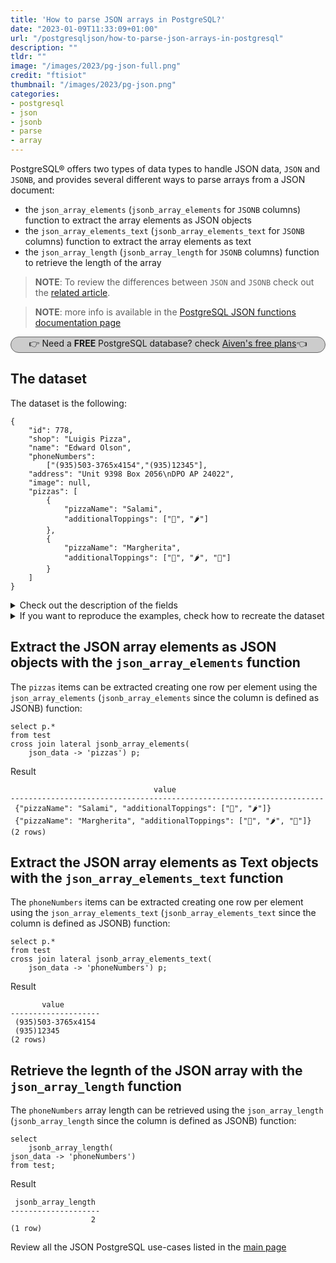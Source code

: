 ```yaml
---
title: 'How to parse JSON arrays in PostgreSQL?'
date: "2023-01-09T11:33:09+01:00"
url: "/postgresqljson/how-to-parse-json-arrays-in-postgresql"
description: ""
tldr: ""
image: "/images/2023/pg-json-full.png"
credit: "ftisiot"
thumbnail: "/images/2023/pg-json.png"
categories:
- postgresql
- json
- jsonb
- parse
- array
---
```


PostgreSQL® offers two types of data types to handle JSON data, `JSON` and `JSONB`, and provides several different ways to parse arrays from a JSON document:

<!--more-->

* the `json_array_elements` (`jsonb_array_elements` for `JSONB` columns) function to extract the array elements as JSON objects
* the `json_array_elements_text` (`jsonb_array_elements_text` for `JSONB` columns) function to extract the array elements as text
* the `json_array_length` (`jsonb_array_length` for `JSONB` columns) function to retrieve the length of the array

> **NOTE**: To review the differences between `JSON` and `JSONB` check out the [related article](/postgresqljson/what-are-the-differences-json-jsonb-postgresql).

> **NOTE**: more info is available in the [PostgreSQL JSON functions documentation page](https://www.postgresql.org/docs/current/functions-json.html)

<p style="background: #cccccc;border: 1px solid #666666;border-radius: 15px;text-align: center;">👉 Need a <b>FREE</b> PostgreSQL database? check <a href="https://go.aiven.io/francesco-signup">Aiven's free plans</a>👈</p>

## The dataset

The dataset is the following:

```
{
    "id": 778,
    "shop": "Luigis Pizza",
    "name": "Edward Olson",
    "phoneNumbers":
        ["(935)503-3765x4154","(935)12345"],
    "address": "Unit 9398 Box 2056\nDPO AP 24022",
    "image": null,
    "pizzas": [
        {
            "pizzaName": "Salami",
            "additionalToppings": ["🥓", "🌶️"]
        },
        {
            "pizzaName": "Margherita",
            "additionalToppings": ["🍌", "🌶️", "🍍"]
        }
    ]
}
```

<details>
  <summary>Check out the description of the fields</summary>
The following examples use a pizza order dataset with an order having:

* `id`: 778
* `shop`: "Luigis Pizza"
* `name`: "Edward Olson"
* `phoneNumbers`:["(935)503-3765x4154","(935)12345"]
* `address`: "Unit 9398 Box 2056\nDPO AP 24022"
* `image`: null
* and two pizzas contained in the `pizzas` item:

```
[
    {
        "pizzaName": "Salami",
        "additionalToppings": ["🥓", "🌶️"]
    },
    {
        "pizzaName": "Margherita",
        "additionalToppings": ["🍌", "🌶️", "🍍"]
    }
]
```
</details>
<details>
  <summary>If you want to reproduce the examples, check how to recreate the dataset</summary>

It can be recreated with the following script:

```
create table test(id serial, json_data jsonb);

insert into test(json_data) values (
'{
    "id": 778,
    "shop": "Luigis Pizza",
    "name": "Edward Olson",
    "phoneNumbers":
        ["(935)503-3765x4154","(935)12345"],
    "address": "Unit 9398 Box 2056\nDPO AP 24022",
    "image": null,
    "pizzas": [
        {
            "pizzaName": "Salami",
            "additionalToppings": ["🥓", "🌶️"]
        },
        {
            "pizzaName": "Margherita",
            "additionalToppings": ["🍌", "🌶️", "🍍"]
        }
    ]
}');
```

</details>

## Extract the JSON array elements as JSON objects with the `json_array_elements` function

The `pizzas` items can be extracted creating one row per element using the `json_array_elements` (`jsonb_array_elements` since the column is defined as JSONB) function:

```
select p.*
from test 
cross join lateral jsonb_array_elements(
    json_data -> 'pizzas') p;
```

Result

```
                                value
----------------------------------------------------------------------
 {"pizzaName": "Salami", "additionalToppings": ["🥓", "🌶️"]}
 {"pizzaName": "Margherita", "additionalToppings": ["🍌", "🌶️", "🍍"]}
(2 rows)
```

## Extract the JSON array elements as Text objects with the `json_array_elements_text` function

The `phoneNumbers` items can be extracted creating one row per element using the `json_array_elements_text` (`jsonb_array_elements_text` since the column is defined as JSONB) function:

```
select p.*
from test 
cross join lateral jsonb_array_elements_text(
    json_data -> 'phoneNumbers') p;
```

Result

```
       value
--------------------
 (935)503-3765x4154
 (935)12345
(2 rows)
```

## Retrieve the legnth of the JSON array with the `json_array_length` function

The `phoneNumbers` array length can be retrieved using the `json_array_length` (`jsonb_array_length` since the column is defined as JSONB) function:

```
select 
    jsonb_array_length(
json_data -> 'phoneNumbers')
from test;
```

Result

```
 jsonb_array_length
--------------------
                  2
(1 row)
```

Review all the JSON PostgreSQL use-cases listed in the [main page](/postgresqljson/main)